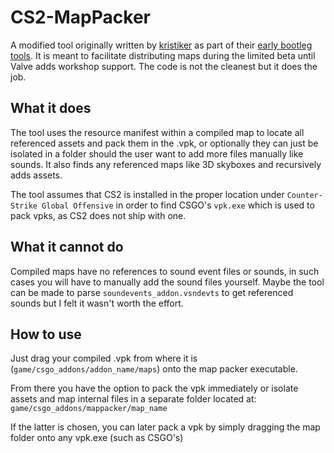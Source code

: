 # CS2-MapPacker

A modified tool originally written by [kristiker](https://github.com/kristiker) as part of their [early bootleg tools](https://github.com/kristiker/CS2-Early-Bootleg-Tools). It is meant to facilitate distributing maps during the limited beta until Valve adds workshop support. The code is not the cleanest but it does the job.

## What it does
The tool uses the resource manifest within a compiled map to locate all referenced assets and pack them in the .vpk, or optionally they can just be isolated in a folder should the user want to add more files manually like sounds. It also finds any referenced maps like 3D skyboxes and recursively adds assets.

The tool assumes that CS2 is installed in the proper location under `Counter-Strike Global Offensive` in order to find CSGO's `vpk.exe` which is used to pack vpks, as CS2 does not ship with one.

## What it cannot do
Compiled maps have no references to sound event files or sounds, in such cases you will have to manually add the sound files yourself. Maybe the tool can be made to parse `soundevents_addon.vsndevts` to get referenced sounds but I felt it wasn't worth the effort.

## How to use
Just drag your compiled .vpk from where it is (`game/csgo_addons/addon_name/maps`) onto the map packer executable.

From there you have the option to pack the vpk immediately or isolate assets and map internal files in a separate folder located at: `game/csgo_addons/mappacker/map_name`

If the latter is chosen, you can later pack a vpk by simply dragging the map folder onto any vpk.exe (such as CSGO's)